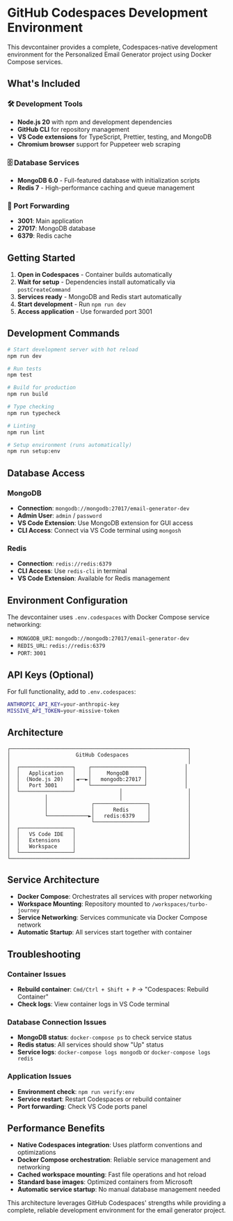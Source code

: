 # GitHub Codespaces Development Environment

This devcontainer provides a complete, Codespaces-native development environment for the Personalized Email Generator project using Docker Compose services.

## What's Included

### 🛠️ Development Tools
- **Node.js 20** with npm and development dependencies
- **GitHub CLI** for repository management
- **VS Code extensions** for TypeScript, Prettier, testing, and MongoDB
- **Chromium browser** support for Puppeteer web scraping

### 🗄️ Database Services
- **MongoDB 6.0** - Full-featured database with initialization scripts
- **Redis 7** - High-performance caching and queue management

### 🔌 Port Forwarding
- **3001**: Main application
- **27017**: MongoDB database  
- **6379**: Redis cache

## Getting Started

1. **Open in Codespaces** - Container builds automatically
2. **Wait for setup** - Dependencies install automatically via `postCreateCommand`
3. **Services ready** - MongoDB and Redis start automatically
4. **Start development** - Run `npm run dev`
5. **Access application** - Use forwarded port 3001

## Development Commands

```bash
# Start development server with hot reload
npm run dev

# Run tests
npm test

# Build for production
npm run build

# Type checking
npm run typecheck

# Linting
npm run lint

# Setup environment (runs automatically)
npm run setup:env
```

## Database Access

### MongoDB
- **Connection**: `mongodb://mongodb:27017/email-generator-dev`
- **Admin User**: `admin` / `password`
- **VS Code Extension**: Use MongoDB extension for GUI access
- **CLI Access**: Connect via VS Code terminal using `mongosh`

### Redis
- **Connection**: `redis://redis:6379`
- **CLI Access**: Use `redis-cli` in terminal
- **VS Code Extension**: Available for Redis management

## Environment Configuration

The devcontainer uses `.env.codespaces` with Docker Compose service networking:

- `MONGODB_URI`: `mongodb://mongodb:27017/email-generator-dev`
- `REDIS_URL`: `redis://redis:6379`
- `PORT`: `3001`

## API Keys (Optional)

For full functionality, add to `.env.codespaces`:

```bash
ANTHROPIC_API_KEY=your-anthropic-key
MISSIVE_API_TOKEN=your-missive-token
```

## Architecture

```
┌─────────────────────────────────────────────────────────┐
│                     GitHub Codespaces                   │
│                                                         │
│  ┌─────────────────┐    ┌─────────────────┐            │
│  │   Application   │    │     MongoDB     │            │
│  │  (Node.js 20)   │◄──►│   mongodb:27017 │            │
│  │   Port 3001     │    └─────────────────┘            │
│  └─────────────────┘              │                     │
│           │                       │                     │
│           │              ┌─────────────────┐            │
│           │              │      Redis      │            │
│           └─────────────►│   redis:6379    │            │
│                          └─────────────────┘            │
│  ┌─────────────────┐                                    │
│  │   VS Code IDE   │                                    │
│  │   Extensions    │                                    │
│  │   Workspace     │                                    │
│  └─────────────────┘                                    │
└─────────────────────────────────────────────────────────┘
```

## Service Architecture

- **Docker Compose**: Orchestrates all services with proper networking
- **Workspace Mounting**: Repository mounted to `/workspaces/turbo-journey`
- **Service Networking**: Services communicate via Docker Compose network
- **Automatic Startup**: All services start together with container

## Troubleshooting

### Container Issues
- **Rebuild container**: `Cmd/Ctrl + Shift + P` → "Codespaces: Rebuild Container"
- **Check logs**: View container logs in VS Code terminal

### Database Connection Issues
- **MongoDB status**: `docker-compose ps` to check service status
- **Redis status**: All services should show "Up" status
- **Service logs**: `docker-compose logs mongodb` or `docker-compose logs redis`

### Application Issues
- **Environment check**: `npm run verify:env`
- **Service restart**: Restart Codespaces or rebuild container
- **Port forwarding**: Check VS Code ports panel

## Performance Benefits

- **Native Codespaces integration**: Uses platform conventions and optimizations
- **Docker Compose orchestration**: Reliable service management and networking
- **Cached workspace mounting**: Fast file operations and hot reload
- **Standard base images**: Optimized containers from Microsoft
- **Automatic service startup**: No manual database management needed

This architecture leverages GitHub Codespaces' strengths while providing a complete, reliable development environment for the email generator project.